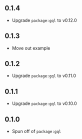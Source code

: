 ## 0.1.4

- Upgrade `package:gql` to v0.12.0

## 0.1.3

- Move out example

## 0.1.2

- Upgrade `package:gql` to v0.11.0

## 0.1.1

- Upgrade `package:gql` to v0.10.0

## 0.1.0

- Spun off of `package:gql`
